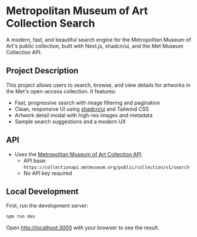 # Metropolitan Museum of Art Collection Search

A modern, fast, and beautiful search engine for the Metropolitan Museum of Art's public collection, built with Next.js, shadcn/ui, and the Met Museum Collection API.

## Project Description

This project allows users to search, browse, and view details for artworks in the Met's open-access collection. It features:
- Fast, progressive search with image filtering and pagination
- Clean, responsive UI using [shadcn/ui](https://ui.shadcn.com/) and Tailwind CSS
- Artwork detail modal with high-res images and metadata
- Sample search suggestions and a modern UX

## API
- Uses the [Metropolitan Museum of Art Collection API](https://metmuseum.github.io/#search)
  - API base: `https://collectionapi.metmuseum.org/public/collection/v1/search`
  - No API key required

## Local Development

First, run the development server:

```bash
npm run dev
```

Open [http://localhost:3000](http://localhost:3000) with your browser to see the result.